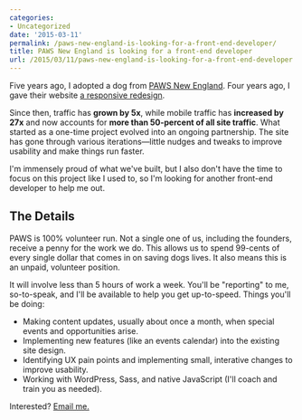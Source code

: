 ```yaml
---
categories:
- Uncategorized
date: '2015-03-11'
permalink: /paws-new-england-is-looking-for-a-front-end-developer/
title: PAWS New England is looking for a front-end developer
url: /2015/03/11/paws-new-england-is-looking-for-a-front-end-developer
---
```


Five years ago, I adopted a dog from [PAWS New England](http://pawsnewengland.com/). Four years ago, I gave their website [a responsive redesign](/projects/paws-new-england/).

Since then, traffic has **grown by 5x**, while mobile traffic has **increased by 27x** and now accounts for **more than 50-percent of all site traffic**. What started as a one-time project evolved into an ongoing partnership. The site has gone through various iterations&mdash;little nudges and tweaks to improve usability and make things run faster.

I'm immensely proud of what we've built, but I also don't have the time to focus on this project like I used to, so I'm looking for another front-end developer to help me out.

<!--more-->

## The Details

PAWS is 100% volunteer run. Not a single one of us, including the founders, receive a penny for the work we do. This allows us to spend 99-cents of every single dollar that comes in on saving dogs lives. It also means this is an unpaid, volunteer position.

It will involve less than 5 hours of work a week. You'll be "reporting" to me, so-to-speak, and I'll be available to help you get up-to-speed. Things you'll be doing:

* Making content updates, usually about once a month, when special events and opportunities arise.
* Implementing new features (like an events calendar) into the existing site design.
* Identifying UX pain points and implementing small, interative changes to improve usability.
* Working with WordPress, Sass, and native JavaScript (I'll coach and train you as needed).

Interested? [Email me.](/contact)